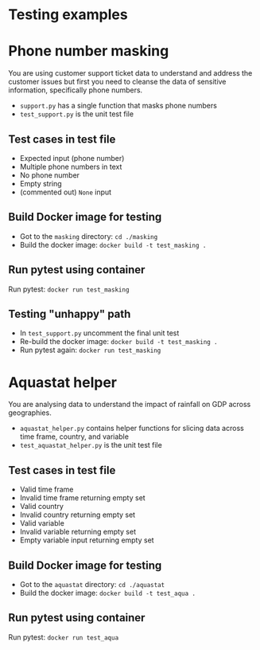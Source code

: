 # Testing examples

# Phone number masking 

You are using customer support ticket data to understand and address the customer issues but first you need to cleanse the data of sensitive information, specifically phone numbers.

* `support.py` has a single function that masks phone numbers
* `test_support.py` is the unit test file

## Test cases in test file

* Expected input (phone number)
* Multiple phone numbers in text
* No phone number
* Empty string 
* (commented out) `None` input

## Build Docker image for testing

* Got to the `masking` directory: `cd ./masking`
* Build the docker image: `docker build -t test_masking .`

## Run pytest using container

Run pytest: `docker run test_masking` 

## Testing "unhappy" path

* In `test_support.py` uncomment the final unit test 
* Re-build the docker image: `docker build -t test_masking .`
* Run pytest again: `docker run test_masking` 



# Aquastat helper

You are analysing data to understand the impact of rainfall on GDP across geographies. 

* `aquastat_helper.py` contains helper functions for slicing data across time frame, country, and variable
* `test_aquastat_helper.py` is the unit test file

## Test cases in test file

* Valid time frame
* Invalid time frame returning empty set
* Valid country 
* Invalid country returning empty set
* Valid variable
* Invalid variable returning empty set
* Empty variable input returning empty set

## Build Docker image for testing

* Got to the `aquastat` directory: `cd ./aquastat`
* Build the docker image: `docker build -t test_aqua .`

## Run pytest using container

Run pytest: `docker run test_aqua` 




